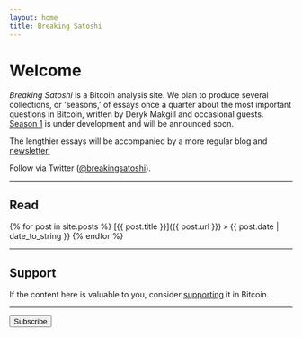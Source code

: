 ```yaml
---
layout: home
title: Breaking Satoshi
---
```


# Welcome

*Breaking Satoshi* is a Bitcoin analysis site. We plan to produce several collections, or 'seasons,' of essays once a quarter about the most important questions in Bitcoin, written by Deryk Makgill and occasional guests. [Season 1](/season-1) is under development and will be announced soon.

The lengthier essays will be accompanied by a more regular blog and [newsletter.](https://breakingsatoshi.substack.com/)

Follow via Twitter ([@breakingsatoshi](https://twitter.com/breakingsatoshi)).

---

## Read

{% for post in site.posts %}
[{{ post.title }}]({{ post.url }})<span class="date"> &raquo; {{ post.date | date_to_string }} </span>
{% endfor %}

---

## Support

If the content here is valuable to you, consider [supporting](/support) it in Bitcoin.

---


<div style="text-align: left"><input type="submit" value="Subscribe" name="subscribe" id="mc-embedded-subscribe" class="button" onclick="window.location.href = 'https://breakingsatoshi.substack.com/';"></div>
